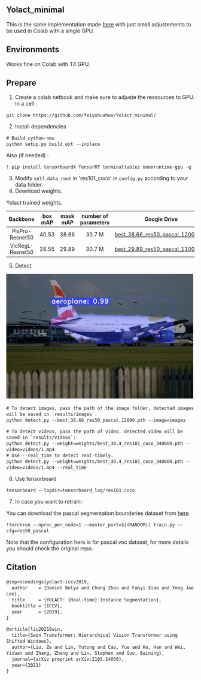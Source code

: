 ## Yolact_minimal
This is the same implementation made [here](https://github.com/feiyuhuahuo/Yolact_minimal/) with just small adjustements to be used in Colab with a single GPU.

## Environments  
Works fine on Colab with T4 GPU.

## Prepare
1. Create a colab netbook and make sure to adjuste the ressources to GPU.
In a cell : 
```shell
git clone https://github.com/feiyuhuahuo/Yolact_minimal/
```
2. Install dependencies
```Shell
# Build cython-nms 
python setup.py build_ext --inplace
```
Also (if needed) : 
```shell
! pip install tensorboardX TensorRT terminaltables onnxruntime-gpu -q
```
3. Modify `self.data_root` in 'res101_coco' in `config.py` according to your data folder. 
4. Download weights.

Yolact trained weights.

|Backbone   | box mAP  | mask mAP | number of parameters | Google Drive                                                                                                             |
|:---------:|:--------:|:--------:|:--------------------:|:------------------------------------------------------------------------------------------------------------------------:|
|PixPro-Resnet50   | 40.53     | 38.66     |       30.7 M        |[best_38.66_res50_pascal_12000.pth](https://drive.google.com/file/d/1H9u_unCJUWWGEc9J7E8szbDFh5KVl4gl/view?usp=sharing)  |
|VicRegL-Resnet50  | 28.55     | 29.89     |       30.7 M        |[best_29.89_res50_pascal_11000.pth](https://drive.google.com/file/d/1Gn-G9m80XuW9K-4Wz-M_n9hrzEskEzrK/view?usp=sharing)  |


5. Detect
   
![Example](https://github.com/mohcenaouadj/SSL-YOLACT/blob/master/readme_imgs/2011_002930.jpg)
  

```Shell
# To detect images, pass the path of the image folder, detected images will be saved in `results/images`.
python detect.py --best_38.66_res50_pascal_12000.pth --image=images
```
```Shell
# To detect videos, pass the path of video, detected video will be saved in `results/videos`:
python detect.py --weight=weights/best_30.4_res101_coco_340000.pth --video=videos/1.mp4
# Use --real_time to detect real-timely.
python detect.py --weight=weights/best_30.4_res101_coco_340000.pth --video=videos/1.mp4 --real_time
```
6. Use tensorboard
```Shell
tensorboard --logdir=tensorboard_log/res101_coco
```
7. In case you want to retrain :

You can download the pascal segmentation bounderies dataset from [here](https://drive.google.com/drive/folders/155KEfQj93gYNWLBOXmevqipf2S_Nd3h_?usp=sharing)  

```shell
!torchrun --nproc_per_node=1 --master_port=$((RANDOM)) train.py --cfg=res50_pascal
```
Note that the configuration here is for pascal voc dataset, for more details you should check the original repo.  

## Citation
```
@inproceedings{yolact-iccv2019,
  author    = {Daniel Bolya and Chong Zhou and Fanyi Xiao and Yong Jae Lee},
  title     = {YOLACT: {Real-time} Instance Segmentation},
  booktitle = {ICCV},
  year      = {2019},
}
```
```
@article{liu2021Swin,
  title={Swin Transformer: Hierarchical Vision Transformer using Shifted Windows},
  author={Liu, Ze and Lin, Yutong and Cao, Yue and Hu, Han and Wei, Yixuan and Zhang, Zheng and Lin, Stephen and Guo, Baining},
  journal={arXiv preprint arXiv:2103.14030},
  year={2021}
}
```

